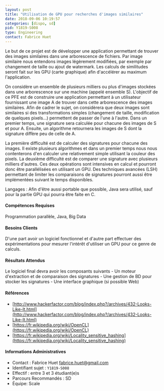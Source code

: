 ```yaml
---
layout: post
title: "Utilisation de GPU pour recherches d'images similaires"
date: 2018-09-06 10:19:57
categories: [dispo, sd]
pid: Y1819-S008
type: Engineering
contact: Fabrice Huet
---
```

       
Le but de ce projet est de développer une application permettant de trouver des images similaires dans une arborescence de fichiers. Par image similaire nous entendons images légèrement modifiées, par exemple par changement de taille ou ajout de watermark. Les calculs de similitudes seront fait sur les GPU (carte graphique) afin d'accélérer au maximum l'application. 

On considère un ensemble de plusieurs milliers ou plus d'images stockées dans une arborescence sur une machine (appelé ensemble S). L'objectif de ce PFE est de construire une application permettant à un utilisateur fournissant une image A de trouver dans cette arborescence des images similaires. Afin de cadrer le sujet, on considèrera que deux images sont similaires si des transformations simples (changement de taille, modification de quelques pixels...) permettent de passer de l'une à l'autre. Dans un premier temps, une signature sera calculée pour chacune des images de S et pour A. Ensuite, un algorithme retournera les images de S dont la signature diffère peu de celle de A. 

La première difficulté est de calculer des signatures pour chacune des images. Il existe plusieurs algorithmes et dans un premier temps nous nous contenterons d'en calculer une relativement simple utilisant la couleur des pixels. La deuxième difficulté est de comparer une signature avec plusieurs milliers d'autres. Ces deux opérations sont intensives en calcul et pourront donc être parallélisées en utilisant un GPU.  Des techniques avancées (LSH) permettant de limiter les comparaisons de signatures pourront aussi être implémentées suivant le temps disponibles. 


Langages : 
Afin d'être aussi portable que possible, Java sera utilisé, sauf pour la partie GPU qui pourra être faite en C. 
    



#### Compétences Requises
Programmation parallèle, Java, Big Data 



     

#### Besoins Clients
D'une part avoir un logiciel fonctionnel et d'autre part effectuer des expérimentations pour mesurer l'intérêt d'utiliser un GPU pour ce genre de calculs. 

#### Résultats Attendus
 Le logiciel final devra avoir les composants suivants
     - Un moteur d'extraction et de comparaison des signatures
     - Une gestion de BD pour stocker les signatures
     - Une interface graphique (si possible Web)


#### Références

  * [http://www.hackerfactor.com/blog/index.php?/archives/432-Looks-Like-It.html](http://www.hackerfactor.com/blog/index.php?/archives/432-Looks-Like-It.html)
  * [https://fr.wikipedia.org/wiki/OpenCL](https://fr.wikipedia.org/wiki/OpenCL)
  * [https://fr.wikipedia.org/wiki/Locality_sensitive_hashing](https://fr.wikipedia.org/wiki/Locality_sensitive_hashing)

#### Informations Administratives
  * Contact : Fabrice Huet <fabrice.huet@gmail.com>
  * Identifiant sujet : `Y1819-S008`
  * Effectif : entre 3 et 3 étudiant(e)s
  * Parcours Recommandés : SD
  * Équipe: Scale

     